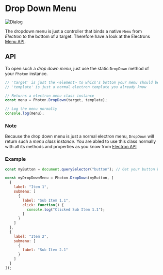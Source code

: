 # Drop Down Menu

![Dialog](https://dev.maurice-conrad.eu/img/photon/dropdown1.png)

The dropdown menu is just a controller that binds a native `Menu` from *Electron* to the bottom of a target.
Therefore have a look at the Electrons [Menu API](https://electronjs.org/docs/api/menu#menubuildfromtemplatetemplate).

## API

To open such a *drop down menu*, just use the static `DropDown` method of your `Photon` instance.

```javascript
// 'target' is just the <element> to which's bottom your menu should be positioned
// 'template' is just a normal electron template you already know

// Returns a electron menu class instance
const menu = Photon.DropDown(target, template);

// Log the menu normally
console.log(menu);
```

### Note

Because the drop down menu is just a normal electron menu, `DropDown` will return such a *menu class instance*. You are abled to use this class normally with all its methods and properties as you know from [Electron API](https://electronjs.org/docs/api/menu)

### Example

```javascript
const myButton = document.querySelector("button"); // Get your button here

const myDropDownMenu = Photon.DropDown(myButton, [
  {
    label: "Item 1",
    submenu: [
      {
        label: "Sub Item 1.1",
        click: function() {
          console.log("Clicked Sub Item 1.1");
        }
      }
    ]
  },
  {
    label: "Item 2",
    submenu: [
      {
        label: "Sub Item 2.1"
      }
    ]
  }
]);
```
